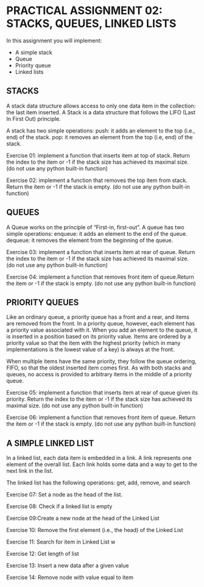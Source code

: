 # PRACTICAL ASSIGNMENT 02: STACKS, QUEUES, LINKED LISTS

In this assignment you will implement:
- A simple stack
- Queue
- Priority queue
- Linked lists

## STACKS
A stack data structure allows access to only one data item in the collection: the last item inserted. A Stack is a data structure that follows the LIFO (Last In First Out) principle. 

A stack has two simple operations:
push: it adds an element to the top (i.e., end) of the stack.
pop: it removes an element from the top (i.e, end) of the stack.

Exercise 01: implement a function that inserts item at top of stack. Return the index to the item or -1 if the stack size has achieved its maximal size. (do not use any python built-in function)   

Exercise 02: implement a function that removes the top item from stack. Return the item or -1 if the stack is empty. (do not use any python built-in function)   
    
## QUEUES
A Queue works on the principle of “First-in, first-out”. A queue has two simple operations:
enqueue: it adds an element to the end of the queue.
dequeue: it removes the element from the beginning of the queue.

Exercise 03: implement a function that inserts item at rear of queue. Return the index to the item or -1 if the stack size has achieved its maximal size. (do not use any python built-in function)  
    
Exercise 04: implement a function that removes front item of queue.Return the item or -1 if the stack is empty. (do not use any python built-in function)  

## PRIORITY QUEUES
Like an ordinary queue, a priority queue has a front and a rear, and items are removed from the front. In a priority queue, however, each element has a priority value associated with it. When you add an element to the queue, it is inserted in a position based on its priority value. Items are ordered by a priority value so that the item with the highest  priority (which in many implementations is the lowest value of a key) is always at the front. 

When multiple items have the same priority, they follow the queue ordering, FIFO, so that the oldest inserted item comes first. As with both stacks and queues, no access is provided to arbitrary items in the middle of a priority queue.

Exercise 05: implement a function that inserts item at rear of queue given its priority. Return the index to the item or -1 if the stack size has achieved its maximal size. (do not use any python built-in function)       
    
Exercise 06: implement a function that removes front item of queue. Return the item or -1 if the stack is empty. (do not use any python built-in function)  

## A SIMPLE LINKED LIST
In a linked list, each data item is embedded in a link. A link represents one element of the overall list. Each link holds some data and a way to get to the next link in the list.

The linked list has the following operations: get, add, remove, and search 

Exercise 07: Set a node as the head of the list.

Exercise 08: Check if a linked list is empty

Exercise 09:Create a new node at the head of the Linked List

Exercise 10: Remove the first element (i.e., the head) of the Linked List

Exercise 11: Search for item in Linked List w

Exercise 12: Get length of list

Exercise 13: Insert a new data after a given value

Exercise 14: Remove node with value equal to item
        
   
